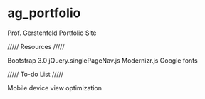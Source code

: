 ag_portfolio
============

Prof. Gerstenfeld Portfolio Site


///// Resources /////

Bootstrap 3.0
jQuery.singlePageNav.js
Modernizr.js
Google fonts

///// To-do List /////

Mobile device view optimization